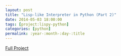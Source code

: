 ```yaml
---
layout: post
title: "Lisp-like Interpreter in Python (Part 2)"
date: 2014-05-03 18:00:00
tags: [project:lispy-python]
categories: [python]
permalink: :year-:month-:day-:title
---
```


[Full Project](https://github.com/drewmalin/lispy_python_2)
